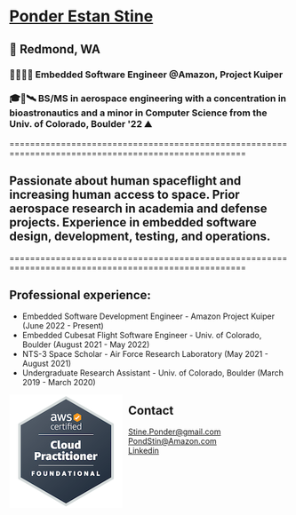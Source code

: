 # [Ponder Estan Stine](https://www.linkedin.com/in/ponder-e-stine/)
## 📍 Redmond, WA

### 👨🏻‍💻📡 Embedded Software Engineer @Amazon, Project Kuiper
### 🎓🚀🛰️ BS/MS in aerospace engineering with a concentration in bioastronautics and a minor in Computer Science from the Univ. of Colorado, Boulder '22 ⛰️

====================================================================================================
## Passionate about human spaceflight and increasing human access to space. Prior aerospace research in academia and defense projects. Experience in embedded software design, development, testing, and operations.
====================================================================================================

## Professional experience:
- Embedded Software Development Engineer - Amazon Project Kuiper (June 2022 - Present)
- Embedded Cubesat Flight Software Engineer - Univ. of Colorado, Boulder (August 2021 - May 2022)
- NTS-3 Space Scholar - Air Force Research Laboratory (May 2021 - August 2021)
- Undergraduate Research Assistant - Univ. of Colorado, Boulder (March 2019 - March 2020)

<a href="https://www.credly.com/badges/489bcec1-e3a6-4980-8879-81bcd52dd088/public_url">
  <img src="aws-certified-cloud-practitioner.png"
       alt="AWS Cloud Practitioner Certification Badge"
       style="float: left;
       margin-right: 10px;" />
</a>
     
## Contact
[Stine.Ponder@gmail.com](mailto:stine.ponder@gmail.com) <br>
[PondStin@Amazon.com](mailto:pondstin@amazon.com) <br>
[Linkedin](https://www.linkedin.com/in/ponder-stine-588b551aa/)
